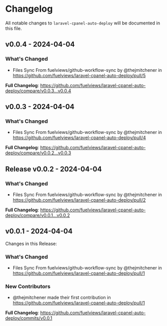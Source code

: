 # Changelog

All notable changes to `laravel-cpanel-auto-deploy` will be documented in this file.

## v0.0.4 - 2024-04-04

### What's Changed

* Files Sync From fuelviews/github-workflow-sync by @thejmitchener in https://github.com/fuelviews/laravel-cpanel-auto-deploy/pull/5

**Full Changelog**: https://github.com/fuelviews/laravel-cpanel-auto-deploy/compare/v0.0.3...v0.0.4

## v0.0.3 - 2024-04-04

### What's Changed

* Files Sync From fuelviews/github-workflow-sync by @thejmitchener in https://github.com/fuelviews/laravel-cpanel-auto-deploy/pull/4

**Full Changelog**: https://github.com/fuelviews/laravel-cpanel-auto-deploy/compare/v0.0.2...v0.0.3

## Release v0.0.2 - 2024-04-04

### What's Changed

* Files Sync From fuelviews/github-workflow-sync by @thejmitchener in https://github.com/fuelviews/laravel-cpanel-auto-deploy/pull/2

**Full Changelog**: https://github.com/fuelviews/laravel-cpanel-auto-deploy/compare/v0.0.1...v0.0.2

## v0.0.1 - 2024-04-04

Changes in this Release:

### What's Changed

* Files Sync From fuelviews/github-workflow-sync by @thejmitchener in https://github.com/fuelviews/laravel-cpanel-auto-deploy/pull/1

### New Contributors

* @thejmitchener made their first contribution in https://github.com/fuelviews/laravel-cpanel-auto-deploy/pull/1

**Full Changelog**: https://github.com/fuelviews/laravel-cpanel-auto-deploy/commits/v0.0.1
